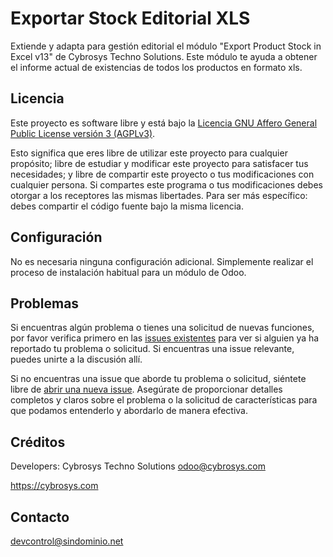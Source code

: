 # Exportar Stock Editorial XLS

Extiende y adapta para gestión editorial el módulo "Export Product Stock in Excel v13" de Cybrosys Techno Solutions.
Este módulo te ayuda a obtener el informe actual de existencias de todos los productos en formato xls.

## Licencia

Este proyecto es software libre y está bajo la [Licencia GNU Affero General Public License versión 3 (AGPLv3)](https://www.gnu.org/licenses/agpl-3.0.en.html).

Esto significa que eres libre de utilizar este proyecto para cualquier propósito;
libre de estudiar y modificar este proyecto para satisfacer tus necesidades;
y libre de compartir este proyecto o tus modificaciones con cualquier persona.
Si compartes este programa o tus modificaciones debes otorgar a los receptores las mismas libertades.
Para ser más específico: debes compartir el código fuente bajo la misma licencia.


## Configuración 

No es necesaria ninguna configuración adicional. Simplemente realizar el proceso de instalación habitual para un módulo de Odoo.

## Problemas

Si encuentras algún problema o tienes una solicitud de nuevas funciones, por favor verifica primero en las [issues existentes](https://framagit.org/devcontrol/devcontrol_modules/-/issues) para ver si alguien ya ha reportado tu problema o solicitud. Si encuentras una issue relevante, puedes unirte a la discusión allí.

Si no encuentras una issue que aborde tu problema o solicitud, siéntete libre de [abrir una nueva issue](https://framagit.org/devcontrol/devcontrol_modules/-/issues/new). Asegúrate de proporcionar detalles completos y claros sobre el problema o la solicitud de características para que podamos entenderlo y abordarlo de manera efectiva.

## Créditos

Developers: Cybrosys Techno Solutions odoo@cybrosys.com

https://cybrosys.com

## Contacto

devcontrol@sindominio.net


